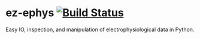 # ez-ephys [![Build Status](https://travis-ci.com/efharkin/ez-ephys.svg?branch=master)](https://travis-ci.com/efharkin/ez-ephys)

Easy IO, inspection, and manipulation of electrophysiological data in Python.
